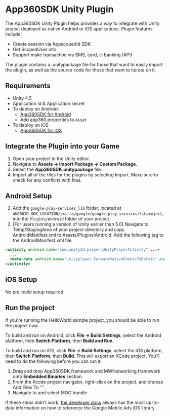 # App360SDK Unity Plugin

The App360SDK Unity Plugin helps provides a way to integrate with Unity project deployed as native Android or iOS applications. Plugin features include:
- Create session via AppscopedId SDK
- Get ScopedUser info
- Support make transaction via SMS, card, e-banking (API)

The plugin contains a .unitypackage file for those that want to easily import the plugin, as well as the source code for those that want to iterate on it.

## Requirements

- Unity 4.5
- Application Id & Application secret
- To deploy on Android:
    - [App360SDK for Android](https://github.com/app360/app360-android-sdk)
    - Add app360.properties to `Asset`
- To deploy on iOS
    - [App360SDK for iOS](https://github.com/app360/app360-ios-sdk)

## Integrate the Plugin into your Game

1. Open your project in the Unity editor.
2. Navigate to **Assets -> Import Package -> Custom Package**.
3. Select the **App360SDK.unitypackage** file.
4. Import all of the files for the plugins by selecting Import. Make sure to check for any conflicts with files.

## Android Setup

1. Add the `google-play-services_lib` folder, located at `ANDROID_SDK_LOCATION/extras/google/google_play_services/libproject`, into the `Plugins/Android` folder of your project.
2. [For users running a version of Unity earlier than 5.0] Navigate to Temp/StagingArea of your project directory and copy AndroidManifest.xml to Assets/Plugins/Android. Add the following <meta-data> tag to the AndroidManifest.xml file:
```xml
<activity android:name="com.unity3d.player.UnityPlayerActivity" ...>
  ...
  <meta-data android:name="unityplayer.ForwardNativeEventsToDalvik" android:value="true" />
</activity>
```

## iOS Setup

No pre-build setup required.

## Run the project

If you're running the HelloWorld sample project, you should be able to run the project now.

To build and run on Android, click **File -> Build Settings**, select the Android platform, then **Switch Platform**, then **Build and Run**.

To build and run on iOS, click **File -> Build Settings**, select the iOS platform, then **Switch Platform**, then **Build**. This will export an XCode project. You'll need to do the following before you can run it:

1. Drag and drop App360SDK.framework and MWNetworking,framework onto **Embedded Binaries** section.
2. From the Xcode project navigator, right-click on the project, and choose Add Files To "".
3. Navigate to and select MOG.bundle

If these steps didn't work, [the developer docs](https://github.com/app360/app360-ios-sdk) always has the most up-to-date information on how to reference the Google Mobile Ads iOS library.
